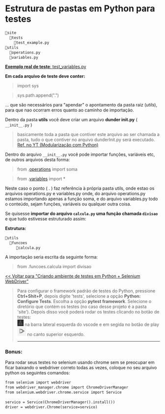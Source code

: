 # Estrutura de pastas em Python para testes
    📂site
      📂tests
        📝test_example.py
    📂utils
      📝operations.py
      📝variables.py

  [**Exemplo real de teste**: test_variables.py](\\site\tests\test_variables.py)      

**Em cada arquivo de teste deve conter:**

>import sys

>sys.path.append(".")

... que são necessários para "apendar" o apontamento da pasta raiz (*utils*), para
que nao ocorram erros quanto ao caminho de importação.

Dentro da pasta **utils** você deve criar um arquivo **dunder init.py** ( `__init__.py` )
> basicamente toda a pasta que contiver este arquivo ao ser chamada a pasta, tudo o que contiver no arquivo dunderInit.py será executado. [Ref. no YT (Modularização com Python)](https://youtu.be/_bZe0sh0tCs?t=650)

Dentro do arquivo `__init__.py` você pode importar funções, variáveis etc, de outros arquivos desta forma:

>from .[operations](\\utils\operations.py) import soma

>from .[variables](\\utils\variables.py) import *

Neste caso o ponto ( . ) faz referência à própria pasta utils, onde estao os arquivos operations.py e variables.py onde, do arquivo operations.py estamos importando apenas a função soma, e do arquivo variables.py todo o conteúdo, sejam funções, variáveis ou qualquer outra coisa.

Se quisesse **importar do arquivo `calcula.py` uma função chamada `divisao`** e que tudo estivesse estruturado assim:

**Estrutura:**

    📁utils
      📂funcoes
         📝calcula.py
 A importação seria escrita da seguinte forma:
>from .funcoes.calcula import divisao


 [<< Voltar para "Criando ambiente de testes em Python + Selenium WebDriver" ](readme.md)

 >Para configurar o framework padrão de testes do Python, pressione **Ctrl+Shit+P**, depois digite 'tests', selecione a opção **Python: Configure Tests**. Escolha a opção **pytest framework**. Selecione o diretório que contém os testes (no caso desse projeto é a pasta 'site'). Depois disso você poderá rodar os testes clicando no botão de testes:  
 ![ícone de testes vscode](/imgs/vscode-test50-icon.PNG) na barra lateral esquerda do vscode e em segida no botão de play
 ![ícone de testes vscode](/imgs/vscode-testplay-icon.PNG) no canto superior esquerdo.<hr>
 
### Bonus:

Para rodar seus testes no selenium usando chrome sem se preocupar em ficar baixando o webdriver correto todas as vezes, coloque no seu arquivo python os seguintes comandos:

```
from selenium import webdriver
from webdriver_manager.chrome import ChromeDriverManager
from selenium.webdriver.chrome.service import Service

servico = Service(ChromeDriverManager().install())
driver = webdriver.Chrome(service=servico)
```


